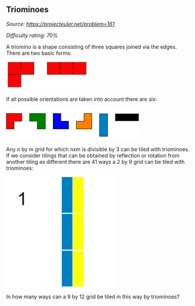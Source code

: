 Triominoes
----------

*Source: https://projecteuler.net/problem=161*


*Difficulty rating: 70%*

A triomino is a shape consisting of three squares joined via the edges.
There are two basic forms:

![](img/p161_trio1.gif)

If all possible orientations are taken into account there are six:

![](img/p161_trio3.gif)

Any n by m grid for which nxm is divisible by 3 can be tiled with
triominoes.\
 If we consider tilings that can be obtained by reflection or rotation
from another tiling as different there are 41 ways a 2 by 9 grid can be
tiled with triominoes:

![](img/p161_k9.gif)

In how many ways can a 9 by 12 grid be tiled in this way by triominoes?
